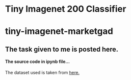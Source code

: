 # Tiny Imagenet 200 Classifier

# tiny-imagenet-marketgad

## The task given to me is posted here.

<h4>The source code in ipynb file... </h4>

The dataset used is taken from <a href="https://drive.google.com/file/d/1h_J2ehtdpE_vqKawhGHy205pjPhvv5_p/view" > here. </a>
